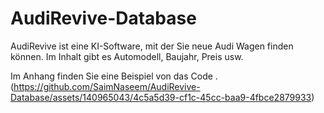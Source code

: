 # AudiRevive-Database
AudiRevive ist eine KI-Software, mit der Sie neue Audi Wagen finden können. Im Inhalt gibt es Automodell, Baujahr, Preis usw.

Im Anhang finden Sie eine Beispiel von das Code .
(https://github.com/SaimNaseem/AudiRevive-Database/assets/140965043/4c5a5d39-cf1c-45cc-baa9-4fbce2879933)


